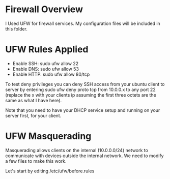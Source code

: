 # Firewall Overview
I Used UFW for firewall services. My configuration files will be included in this folder.
# UFW Rules Applied
- Enable SSH: sudo ufw allow 22
- Enable DNS: sudo ufw allow 53
- Enable HTTP: sudo ufw allow 80/tcp

To test deny privileges you can deny SSH access from your ubuntu client to server by entering
sudo ufw deny proto tcp from 10.0.0.x to any port 22 (replace the x with your clients ip assuming the first three octets are the same as what I have here). 

Note that you need to have your DHCP service setup and running on your server first, for your client.

# UFW Masquerading
Masquerading allows clients on the internal (10.0.0.0/24) network to communicate with devices outside the internal network. We need to modify a few files to make this work.

Let's start by editing /etc/ufw/before.rules


